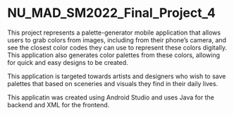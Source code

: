 # NU_MAD_SM2022_Final_Project_4

This project represents a palette-generator mobile application that allows users to grab colors from images, including from their phone’s camera, and see the closest color codes they can use to represent these colors digitally. This application also generates color palettes from these colors, allowing for quick and easy designs to be created.

This application is targeted towards artists and designers who wish to save palettes that based on sceneries and visuals they find in their daily lives.

This applicatin was created using Android Studio and uses Java for the backend and XML for the frontend.
